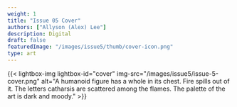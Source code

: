 ```yaml
---
weight: 1
title: "Issue 05 Cover"
authors: ["Allyson (Alex) Lee"]
description: Digital
draft: false
featuredImage: "/images/issue5/thumb/cover-icon.png"
type: art
---
```


{{< lightbox-img lightbox-id="cover" img-src="/images/issue5/issue-5-cover.png" alt="A humanoid figure has a whole in its chest. Fire spills out of it. The letters catharsis are scattered among the flames. The palette of the art is dark and moody." >}}
